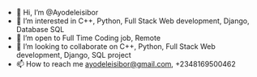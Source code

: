- 👋 Hi, I’m @Ayodeleisibor
- 👀 I’m interested in C++, Python, Full Stack Web development, Django, Database SQL
- 🌱 I’m open to Full Time Coding job, Remote
- 💞️ I’m looking to collaborate on C++, Python, Full Stack Web development, Django, SQL project
- 📫 How to reach me ayodeleisibor@gmail.com, +2348169500462

<!---
Ayodeleisibor/Ayodeleisibor is a ✨ special PROGRAMER, SOFTWARE ENGINEER ✨ repository because its `README.md` (this file) appears on your GitHub profile.
You can click the Preview link to take a look at your changes.
--->
